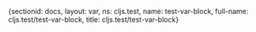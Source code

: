 {sectionid: docs, layout: var, ns: cljs.test, name: test-var-block, full-name: cljs.test/test-var-block,
  title: cljs.test/test-var-block}
